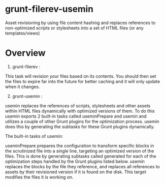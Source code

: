 # grunt-filerev-usemin
Asset revisioning by using file content hashing and replaces references to non-optimized scripts or stylesheets into a set of HTML files (or any templates/views)

# Overview

1. grunt-filerev :

This task will revision your files based on its contents. You should then set the files to expire far into the future for better caching and it will only update when it changes.

2. grunt-usemin : 

usemin replaces the references of scripts, stylesheets and other assets within HTML files dynamically with optimized versions of them. To do this usemin exports 2 built-in tasks called useminPrepare and usemin and utilizes a couple of other Grunt plugins for the optimization process. usemin does this by generating the subtasks for these Grunt plugins dynamically.

The built-in tasks of usemin:

useminPrepare prepares the configuration to transform specific blocks in the scrutinized file into a single line, targeting an optimized version of the files. This is done by generating subtasks called generated for each of the optimization steps handled by the Grunt plugins listed below.
usemin replaces the blocks by the file they reference, and replaces all references to assets by their revisioned version if it is found on the disk. This target modifies the files it is working on.
